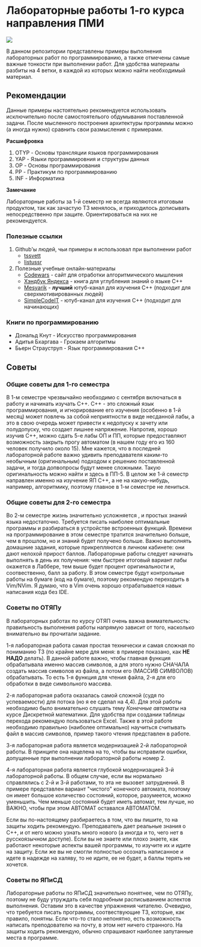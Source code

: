 # Лабораторные работы 1-го курса направления **ПМИ**

![](https://s1.zerochan.net/Donald.Duck.600.1037468.jpg)

В данном репозитории представлены примеры выполнения лабораторных работ по программированию, а также отмечены самые важные тонкости при выполнении работ. Для удобства материалы разбиты на 4 ветки, в каждой из которых можно найти необходимый материал.

## Рекомендации

Данные примеры настоятельно рекомендуется использовать исключительно после самостоятелього обдумывания поставленной задачи. После мысленного построения архитектуры программы можно (а иногда нужно) сравнить свои размысления с примерами. 

**Расшифровка**

1) OTYP - Основы трансляции языков программирования
2) YAP - Языки программировния и структуры данных
3) OP - Основы программирования
4) PP - Практикум по программированию
5) INF - Информатика

**Замечание**

Лабораторные  работы за 1-й семестр не всегда являются итоговым продуктом, так как зачастую ТЗ менялось, и приходилось дописывать непосредственно при защите. Ориентироваться на них не рекомендуется.

### Полезные ссылки

1) Github'ы людей, чьи примеры я использовал при выполнении работ
   - [tssvett](<https://github.com/tssvett>)
   - [listussr](<https://github.com/listussr>)
2) Полезные учебные онлайн-материалы
   - [Codewars](<https://www.codewars.com>) - сайт для отработки алгоритмического мышления
   - [Хэндбук Яндекса](<https://education.yandex.ru/handbook/cpp>) - книга для углубления знаний о языке С++
   - [Mesyarik](<https://www.youtube.com/@mesyarik>) - **лучший** ютуб-канал для изучения С++ (подходит для сверхмотивированных людей)
   - [SimpleCodeIT](<https://www.youtube.com/@SimpleCodeIT>) - ютуб-канал для изучения С++ (подходит для начинающих)

### Книги по программированию

- Дональд Кнут - Искусство программирования
- Адитья Бхаргава - Грокаем алгоритмы
- Бьерн Страуструп - Язык программирования С++

## Советы

### Общие советы для 1-го семестра

В 1-м семестре чрезвычайно необходимо с сентября включаться в работу и начинать изучать С++. С++ - это сложный язык программирования, и игнорирование его изучения (особенно в 1-й месяц) может повлечь за собой неприятности в виде несданной лабы, а это в свою очередь может привести к недопуску к зачету или полудопуску, что создает лишнее напряжение. Напротив, хорошо изучив C++, можно сдать 5-е лабы ОП и ПП, которые предоставляют возможность закрыть прогу автоматом (в нашем году его из 160 человек получило около 15). Мне кажется, что в последней лабораторной работе важно удивить преподавателя каким-то необычным (оригинальным) подходом к решению поставленной задачи, и тогда допвопросы будут менее сложными. Такую оригинальность можно найти и здесь в ПП-5.
В целом же 1-й семестр направлен именно на изучение ЯП C++, а не на какую-нибудь, например, алгоритмику, поэтому главное в 1-м семестре не лениться.

### Общие советы для 2-го семестра

Во 2-м семестре жизнь значительно усложняется , и простых знаний языка недостаточно. Требуется писать наиболее оптимальные программы и разбираться в устройстве встроенных функций. Времени на программирование в этом семестре тратится значительно больше, чем в прошлом, но и знаний будет получено больше. Важно выполнять домашние задания, которые прикрепляются в личном кабинете: они дают нелохой прирост баллов. Лабораторные работы следует начинать выполнять в день их получения: чем быстрее итоговый вариант лабы окажется в Лаббере, тем выше будет процент оригинальности и, соотвественно, балл за работу. В этом семестре будут контрольные работы на бумаге (код на бумаге), поэтому рекомендую переходить в Vim/NVim. Я думаю, что в Vim очень хорошо отрабатывается навык написания кода без IDE.

### Советы по ОТЯПу

В лабораторных работах по курсу ОТЯП очень важна внимательность: правильность выполнения работы напрямую зависит от того, насколько внимательно вы прочитали задание.

1-я лабораторная работа самая простая технически и самая сложная по пониманию ТЗ (по крайне мере для меня: в примере показано, как **НЕ НАДО** делать). В данной работе важно, чтобы главная функция обрабатывала именно массив символов, а для этого нужно СНАЧАЛА создать массив символов из файла, а потом его (МАССИВ СИМВОЛОВ) обрабатывать. То есть 1-я функция для чтения файла, 2-я для его обработки в виде символьного массива.

2-я лабораторная работа оказалась самой сложной (судя по успеваемости) для потока (но я ее сделал на 4,4). Для этой работы необходимо было внимательно слушать тему *Конечные автоматы* на курсе Дискретной математики.  Для удобства при создании таблицы перехода рекомендую пользоваться Excel.  Также в этой работе необходимо правильно (наиболее оптимально) научиться считывать файл в массив символов, пример такого чтения представлен в работе.

3-я лабораторная работа является модернизацией 2-й лабораторной работы. В принципе она нацелена на то, чтобы вы исправили ошибки, допущенные при выполнении лабораторной работы номер 2.

4-я лабораторная работа является глубокой модернизацией 3-й лабораторной работы. В общем случае, если вы нормально справлялись с 2-й и 3-й работами, то эта не вызовет затруднений. В примере представлен вариант "чистого" конечного автомата, поэтому он имеет большое количество состояний, которое, разумеется, можно уменьшить. Чем меньше состояний будет иметь автомат, тем лучше, но ВАЖНО, чтобы при этом АВТОМАТ оставался АВТОМАТОМ.

Если вы по-настоящему разбираетесь в том, что вы пишите, то на защиты ходить рекомендую. Преподаватель дает реальные знания о С++, и от него можно узнать много нового (а иногда и то, чего нет в русскоязычном доступе). Если вы не знаете или плохо знаете, как работают некоторые аспекты вашей программы, то изучите их и идите на защиту. Если же вы не смогли полностью осознать написанное и идете в надежде на халяву, то не идите, ее не будет, а баллы терять не хочется.

### Советы по ЯПиСД

Лабораторные работы по ЯПиСД значительно понятнее, чем по ОТЯПу, поэтому не буду утруждать себя подробным расписыванием аспектов выполнения. Оставим это в качестве упражнения читателю. Очевидно, что требуется писать программы, соотвествующие ТЗ, которые, как правило, понятны. Если что-то стало непонятно, есть возможность написать преподователю на почту, в этом нет ничего странного. На защиты ходить рекомендую, обычно спрашивают наиболее запутанные места в программе.